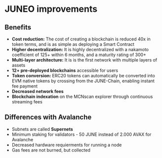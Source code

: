 # JUNEO improvements

## Benefits

* **Cost reduction:** The cost of creating a blockchain is reduced 40x in token terms, and is as simple as deploying a Smart Contract
* **Higher decentralization:** It is highly decentralized with a nakamoto coefficient of 125+ within 6 months, and a maturity rating of 300+
* **Multi-layer architecture:** It is is the first network with multiple layers of assets
* **12+ pre-deployed blockchains** accessible for users
* **Token conversion:** ERC20 tokens can automatically be converted into EVM native tokens by crossing from the JUNE-Chain, enabling instant fee payment
* **Decreased network fees**
* **Blockchain indexation** on the MCNscan explorer through continuous streaming fees

## Differences with Avalanche

* Subnets are called **Supernets**
* Minimum staking for validators - 50 JUNE  instead of 2.000 AVAX for Avalanche
* Decreased hardware requierments for running a node
* Gas fees are not burned, but collected

